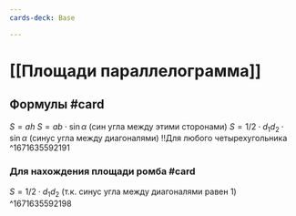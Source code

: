 ```yaml
---
cards-deck: Base

---
```


# [[Площади параллелограмма]] 

## Формулы #card
$S = ah$
$S = ab \cdot \sin\alpha$ (син угла между этими сторонами)
$S = 1/2 \cdot d_1 d_2 \cdot \sin\alpha$ (синус угла между диагоналями) !!Для любого четырехугольника
^1671635592191

### Для нахождения площади ромба #card 
$S = 1/2 \cdot d_1 d_2$ 
(т.к. синус угла между диагоналями равен 1)
^1671635592198


